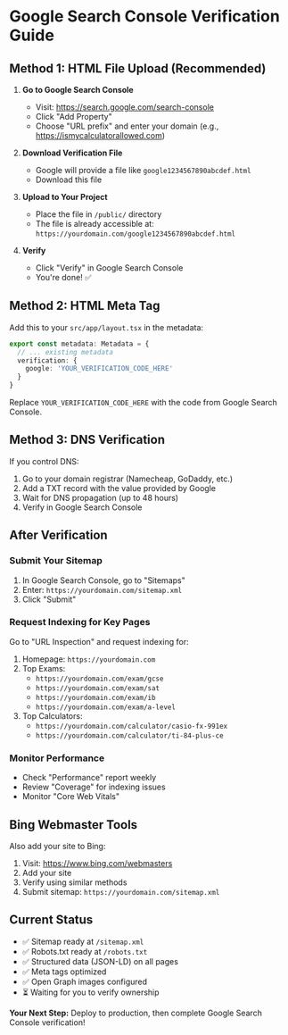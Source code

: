 # Google Search Console Verification Guide

## Method 1: HTML File Upload (Recommended)

1. **Go to Google Search Console**
   - Visit: https://search.google.com/search-console
   - Click "Add Property"
   - Choose "URL prefix" and enter your domain (e.g., https://ismycalculatorallowed.com)

2. **Download Verification File**
   - Google will provide a file like `google1234567890abcdef.html`
   - Download this file

3. **Upload to Your Project**
   - Place the file in `/public/` directory
   - The file is already accessible at: `https://yourdomain.com/google1234567890abcdef.html`

4. **Verify**
   - Click "Verify" in Google Search Console
   - You're done! ✅

## Method 2: HTML Meta Tag

Add this to your `src/app/layout.tsx` in the metadata:

```typescript
export const metadata: Metadata = {
  // ... existing metadata
  verification: {
    google: 'YOUR_VERIFICATION_CODE_HERE'
  }
}
```

Replace `YOUR_VERIFICATION_CODE_HERE` with the code from Google Search Console.

## Method 3: DNS Verification

If you control DNS:

1. Go to your domain registrar (Namecheap, GoDaddy, etc.)
2. Add a TXT record with the value provided by Google
3. Wait for DNS propagation (up to 48 hours)
4. Verify in Google Search Console

## After Verification

### Submit Your Sitemap

1. In Google Search Console, go to "Sitemaps"
2. Enter: `https://yourdomain.com/sitemap.xml`
3. Click "Submit"

### Request Indexing for Key Pages

Go to "URL Inspection" and request indexing for:

1. Homepage: `https://yourdomain.com`
2. Top Exams:
   - `https://yourdomain.com/exam/gcse`
   - `https://yourdomain.com/exam/sat`
   - `https://yourdomain.com/exam/ib`
   - `https://yourdomain.com/exam/a-level`
3. Top Calculators:
   - `https://yourdomain.com/calculator/casio-fx-991ex`
   - `https://yourdomain.com/calculator/ti-84-plus-ce`

### Monitor Performance

- Check "Performance" report weekly
- Review "Coverage" for indexing issues
- Monitor "Core Web Vitals"

## Bing Webmaster Tools

Also add your site to Bing:

1. Visit: https://www.bing.com/webmasters
2. Add your site
3. Verify using similar methods
4. Submit sitemap: `https://yourdomain.com/sitemap.xml`

## Current Status

- ✅ Sitemap ready at `/sitemap.xml`
- ✅ Robots.txt ready at `/robots.txt`
- ✅ Structured data (JSON-LD) on all pages
- ✅ Meta tags optimized
- ✅ Open Graph images configured
- ⏳ Waiting for you to verify ownership

**Your Next Step:** Deploy to production, then complete Google Search Console verification!
